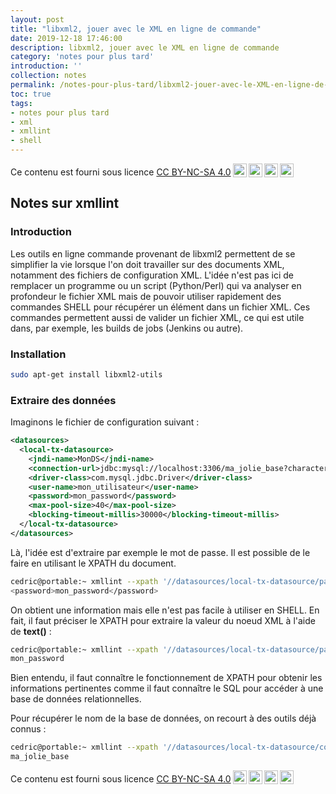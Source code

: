 ```yaml
---
layout: post
title: "libxml2, jouer avec le XML en ligne de commande"
date: 2019-12-18 17:46:00
description: libxml2, jouer avec le XML en ligne de commande
category: 'notes pour plus tard'
introduction: ''
collection: notes
permalink: /notes-pour-plus-tard/libxml2-jouer-avec-le-XML-en-ligne-de-commande/
toc: true
tags:
- notes pour plus tard
- xml
- xmllint
- shell
---
```


Ce contenu est fourni sous licence [CC BY-NC-SA 4.0](https://creativecommons.org/licenses/by-nc-sa/4.0/deed.fr)<img style="height:22px!important;margin-left:3px;vertical-align:text-bottom;" src="https://mirrors.creativecommons.org/presskit/icons/cc.svg?ref=chooser-v1"><img style="height:22px!important;margin-left:3px;vertical-align:text-bottom;" src="https://mirrors.creativecommons.org/presskit/icons/by.svg?ref=chooser-v1"><img style="height:22px!important;margin-left:3px;vertical-align:text-bottom;" src="https://mirrors.creativecommons.org/presskit/icons/nc.svg?ref=chooser-v1"><img style="height:22px!important;margin-left:3px;vertical-align:text-bottom;" src="https://mirrors.creativecommons.org/presskit/icons/sa.svg?ref=chooser-v1">

## Notes sur xmllint

### Introduction
Les outils en ligne commande provenant de libxml2 permettent de se simplifier la vie lorsque l'on doit travailler sur des documents XML, notamment des fichiers de configuration XML. L'idée n'est pas ici de remplacer un programme ou un script (Python/Perl) qui va analyser en profondeur le fichier XML mais de pouvoir utiliser rapidement des commandes SHELL pour récupérer un élément dans un fichier XML. Ces commandes permettent aussi de valider un fichier XML, ce qui est utile dans, par exemple, les builds de jobs (Jenkins ou autre).

### Installation
``` bash
sudo apt-get install libxml2-utils
```

### Extraire des données
Imaginons le fichier de configuration suivant :
``` xml
<datasources>
  <local-tx-datasource>
    <jndi-name>MonDS</jndi-name>
    <connection-url>jdbc:mysql://localhost:3306/ma_jolie_base?characterEncoding=utf8&amp;characterSetResults=utf8&amp;jdbcCompliantTruncation=false</connection-url>
    <driver-class>com.mysql.jdbc.Driver</driver-class>
    <user-name>mon_utilisateur</user-name>
    <password>mon_password</password>
    <max-pool-size>40</max-pool-size>
    <blocking-timeout-millis>30000</blocking-timeout-millis>
  </local-tx-datasource>
</datasources>
```
Là, l'idée est d'extraire par exemple le mot de passe. Il est possible de le faire en utilisant le XPATH du document.
``` bash
cedric@portable:~ xmllint --xpath '//datasources/local-tx-datasource/password/' config.xml
<password>mon_password</password>
```
On obtient une information mais elle n'est pas facile à utiliser en SHELL. En fait, il faut préciser le XPATH pour extraire la valeur du noeud XML à l'aide de **text()** :
``` bash
cedric@portable:~ xmllint --xpath '//datasources/local-tx-datasource/password/text()' config.xml
mon_password
```
Bien entendu, il faut connaître le fonctionnement de XPATH pour obtenir les informations pertinentes comme il faut connaître le SQL pour accéder à une base de données relationnelles.

Pour récupérer le nom de la base de données, on recourt à des outils déjà connus :
``` bash
cedric@portable:~ xmllint --xpath '//datasources/local-tx-datasource/connection-url/text()' config.xml | sed -e 's|.*:3306/||' -e 's:?.*::'
ma_jolie_base
```

Ce contenu est fourni sous licence [CC BY-NC-SA 4.0](https://creativecommons.org/licenses/by-nc-sa/4.0/deed.fr)<img style="height:22px!important;margin-left:3px;vertical-align:text-bottom;" src="https://mirrors.creativecommons.org/presskit/icons/cc.svg?ref=chooser-v1"><img style="height:22px!important;margin-left:3px;vertical-align:text-bottom;" src="https://mirrors.creativecommons.org/presskit/icons/by.svg?ref=chooser-v1"><img style="height:22px!important;margin-left:3px;vertical-align:text-bottom;" src="https://mirrors.creativecommons.org/presskit/icons/nc.svg?ref=chooser-v1"><img style="height:22px!important;margin-left:3px;vertical-align:text-bottom;" src="https://mirrors.creativecommons.org/presskit/icons/sa.svg?ref=chooser-v1">
